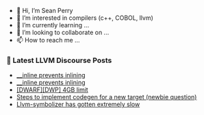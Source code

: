 - 👋 Hi, I’m Sean Perry
- 👀 I’m interested in compilers (c++, COBOL, llvm)
- 🌱 I’m currently learning ...
- 💞️ I’m looking to collaborate on ...
- 📫 How to reach me ...

<!---
s66perry/s66perry is a ✨ special ✨ repository because its `README.md` (this file) appears on your GitHub profile.
You can click the Preview link to take a look at your changes.
--->
### 📕 Latest LLVM Discourse Posts

<!-- DISCOURSE-LLVM:START -->
- [__inline prevents inlining](https://discourse.llvm.org/t/inline-prevents-inlining/67271#post_7)
- [__inline prevents inlining](https://discourse.llvm.org/t/inline-prevents-inlining/67271#post_6)
- [[DWARF][DWP] 4GB limit](https://discourse.llvm.org/t/dwarf-dwp-4gb-limit/63902?page=2#post_27)
- [Steps to implement codegen for a new target &lpar;newbie question&rpar;](https://discourse.llvm.org/t/steps-to-implement-codegen-for-a-new-target-newbie-question/66546#post_10)
- [Llvm-symbolizer has gotten extremely slow](https://discourse.llvm.org/t/llvm-symbolizer-has-gotten-extremely-slow/67262#post_11)
<!-- DISCOURSE-LLVM:END -->
